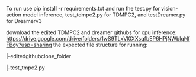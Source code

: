 To run use pip install -r requirements.txt and run the test.py for vision-action model inference, test_tdmpc2.py for TDMPC2, and testDreamer.py for Dreamerv3

download the edited TDMPC2 and dreamer githubs for cpu inference: 
https://drive.google.com/drive/folders/1wS9TLxVl0XXsqfbEP6HPjNWblqNfFBoy?usp=sharing
the expected file structure for running:

|-editedgithubclone_folder

|-test_tmpc2.py
